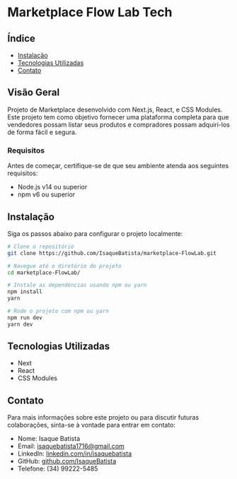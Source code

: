 # Marketplace Flow Lab Tech

## Índice

- [Instalação](#instalação)
- [Tecnologias Utilizadas](#tecnologias-utilizadas)
- [Contato](#contato)

## Visão Geral
Projeto de Marketplace desenvolvido com Next.js, React, e CSS Modules. Este projeto tem como objetivo fornecer uma plataforma completa para que vendedores possam listar seus produtos e compradores possam adquiri-los de forma fácil e segura.

### Requisitos

Antes de começar, certifique-se de que seu ambiente atenda aos seguintes requisitos:

- Node.js v14 ou superior
- npm v6 ou superior

## Instalação

Siga os passos abaixo para configurar o projeto localmente:

```bash
# Clone o repositório
git clone https://github.com/IsaqueBatista/marketplace-FlowLab.git

# Navegue até o diretório do projeto
cd marketplace-FlowLab/

# Instale as dependências usando npm ou yarn
npm install
yarn

# Rode o projeto com npm ou yarn
npm run dev
yarn dev
```


## Tecnologias Utilizadas
- Next
- React
- CSS Modules

## Contato
Para mais informações sobre este projeto ou para discutir futuras colaborações, sinta-se à vontade para entrar em contato:

- Nome: Isaque Batista
- Email: isaquebatista1716@gmail.com
- LinkedIn: [linkedin.com/in/isaquebatista](https://www.linkedin.com/in/isaquebatista/)
- GitHub: [github.com/IsaqueBatista](https://github.com/IsaqueBatista/)
- Telefone: (34) 99222-5485